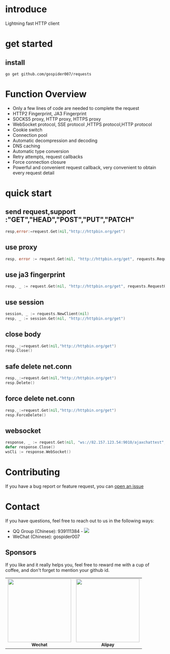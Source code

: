 # introduce
Lightning fast HTTP client
# get started
## install
```
go get github.com/gospider007/requests
```
# Function Overview
- Only a few lines of code are needed to complete the request
- HTTP2 Fingerprint, JA3 Fingerprint
- SOCKS5 proxy, HTTP proxy, HTTPS proxy
- WebSocket protocol, SSE protocol ,HTTPS protocol,HTTP protocol
- Cookie switch
- Connection pool
- Automatic decompression and decoding
- DNS caching
- Automatic type conversion
- Retry attempts, request callbacks
- Force connection closure
- Powerful and convenient request callback, very convenient to obtain every request detail

# quick start
## send request,support :"GET","HEAD","POST","PUT","PATCH"
```go
resp,error:=request.Get(nil,"http://httpbin.org/get")
```
## use proxy
```go
resp, error := request.Get(nil, "http://httpbin.org/get", requests.RequestOption{Proxy: "http://127.0.0.1:8888"})
```
## use ja3 fingerprint
```go
resp, _ := request.Get(nil, "http://httpbin.org/get", requests.RequestOption{Ja3: true})
```
## use session
```go
session, _ := requests.NewClient(nil)
resp, _ := session.Get(nil, "http://httpbin.org/get")
```
## close body
```go
resp,_:=request.Get(nil,"http://httpbin.org/get")
resp.Close()
```
## safe delete net.conn
```go
resp,_:=request.Get(nil,"http://httpbin.org/get")
resp.Delete()
```
## force delete net.conn
```go
resp,_:=request.Get(nil,"http://httpbin.org/get")
resp.ForceDelete()
```
## websocket
```go
response, _ := request.Get(nil, "ws://82.157.123.54:9010/ajaxchattest", requests.RequestOption{Headers: map[string]string{"Origin": "http://coolaf.com"}})
defer response.Close()
wsCli := response.WebSocket()
```






# Contributing
If you have a bug report or feature request, you can [open an issue](../../issues/new)
# Contact
If you have questions, feel free to reach out to us in the following ways:
* QQ Group (Chinese): 939111384 - <a href="http://qm.qq.com/cgi-bin/qm/qr?_wv=1027&k=yI72QqgPExDqX6u_uEbzAE_XfMW6h_d3&jump_from=webapi"><img src="https://pub.idqqimg.com/wpa/images/group.png"></a>
* WeChat (Chinese): gospider007

## Sponsors
If you like and it really helps you, feel free to reward me with a cup of coffee, and don't forget to mention your github id.
<table>
    <tr>
        <td align="center">
            <img src="https://github.com/gospider007/tools/blob/master/play/wx.jpg?raw=true" height="200px" width="200px"   alt=""/>
            <br />
            <sub><b>Wechat</b></sub>
        </td>
        <td align="center">
            <img src="https://github.com/gospider007/tools/blob/master/play/qq.jpg?raw=true" height="200px" width="200px"   alt=""/>
            <br />
            <sub><b>Alipay</b></sub>
        </td>
    </tr>
</table>